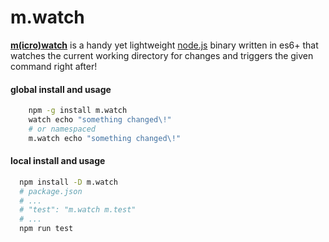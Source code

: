 # m.watch
**[m(icro)](https://github.com/ivoputzer/m.cro#readme)[watch](https://github.com/ivoputzer/m.watch)** is a handy yet lightweight [node.js](https://nodejs.org/) binary written in es6+ that watches the current working directory for changes and triggers the given command right after!

#### global install and usage
```sh
    npm -g install m.watch
    watch echo "something changed\!"
    # or namespaced
    m.watch echo "something changed\!"
```

####  local install and usage
```sh
  npm install -D m.watch
  # package.json
  # ...
  # "test": "m.watch m.test"
  # ...
  npm run test
```
